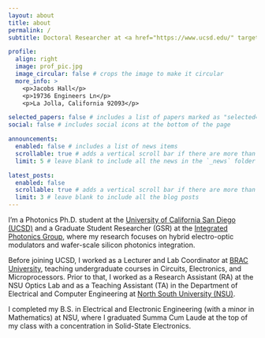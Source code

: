 ```yaml
---
layout: about
title: about
permalink: /
subtitle: Doctoral Researcher at <a href="https://www.ucsd.edu/" target="_blank">UC San Diego</a> | <a href="https://integratedphotonics.ucsd.edu/" target="_blank">Integrated Photonics Group</a>

profile:
  align: right
  image: prof_pic.jpg
  image_circular: false # crops the image to make it circular
  more_info: >
    <p>Jacobs Hall</p>
    <p>19736 Engineers Ln</p>
    <p>La Jolla, California 92093</p>

selected_papers: false # includes a list of papers marked as "selected={true}"
social: false # includes social icons at the bottom of the page

announcements:
  enabled: false # includes a list of news items
  scrollable: true # adds a vertical scroll bar if there are more than 3 news items
  limit: 5 # leave blank to include all the news in the `_news` folder

latest_posts:
  enabled: false
  scrollable: true # adds a vertical scroll bar if there are more than 3 new posts items
  limit: 3 # leave blank to include all the blog posts
---
```


I’m a Photonics Ph.D. student at the [University of California San Diego (UCSD)](https://www.ucsd.edu/) and a Graduate Student Researcher (GSR) at the [Integrated Photonics Group](https://ece.ucsd.edu/), where my research focuses on hybrid electro-optic modulators and wafer-scale silicon photonics integration.

Before joining UCSD, I worked as a Lecturer and Lab Coordinator at [BRAC University](https://www.bracu.ac.bd/), teaching undergraduate courses in Circuits, Electronics, and Microprocessors. Prior to that, I worked as a Research Assistant (RA) at the NSU Optics Lab and as a Teaching Assistant (TA) in the Department of Electrical and Computer Engineering at [North South University (NSU)](https://www.northsouth.edu/). 

I completed my B.S. in Electrical and Electronic Engineering (with a minor in Mathematics) at NSU, where I graduated Summa Cum Laude at the top of my class with a concentration in Solid-State Electronics.



